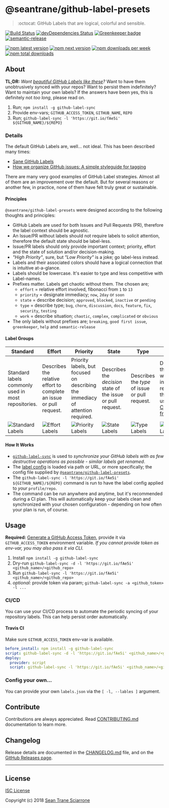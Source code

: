 # @seantrane/github-label-presets

> :octocat: GitHub Labels that are logical, colorful and sensible.

[![Build Status](https://travis-ci.com/seantrane/github-label-presets.svg?branch=master)](https://travis-ci.com/seantrane/github-label-presets) [![devDependencies Status](https://david-dm.org/seantrane/github-label-presets/dev-status.svg)](https://david-dm.org/seantrane/github-label-presets?type=dev) [![Greenkeeper badge](https://badges.greenkeeper.io/seantrane/github-label-presets.svg)](https://greenkeeper.io/) [![semantic-release](https://img.shields.io/badge/%20%20%F0%9F%93%A6%F0%9F%9A%80-semantic--release-e10079.svg)](https://github.com/semantic-release/semantic-release)

[![npm latest version](https://img.shields.io/npm/v/@seantrane/github-label-presets/latest.svg)](https://www.npmjs.com/package/@seantrane/github-label-presets) [![npm next version](https://img.shields.io/npm/v/@seantrane/github-label-presets/next.svg)](https://www.npmjs.com/package/@seantrane/github-label-presets) [![npm downloads per week](https://img.shields.io/npm/dw/@seantrane/github-label-presets.svg)](https://www.npmjs.com/package/@seantrane/github-label-presets) [![npm total downloads](https://img.shields.io/npm/dt/@seantrane/github-label-presets.svg)](https://www.npmjs.com/package/@seantrane/github-label-presets)

## About <a id="about"></a>

**TL;DR:** _Want [beautiful GitHub Labels like these](https://github.com/seantrane/github-label-presets/labels)?_ Want to have them unobtrusively synced with your repos? Want to persist them indefinitely? Want to maintain your own labels? If the answers have been yes, this is definitely not _too long_, please read on.

1. Run; `npm install -g github-label-sync`
2. Provide env-vars; `GITHUB_ACCESS_TOKEN`, `GITHUB_NAME`, `REPO`
3. Run; `github-label-sync -l 'https://git.io/fAe5i' ${GITHUB_NAME}/${REPO}`

### Details

The default GitHub Labels are, well... not ideal. This has been described many times:

- [Sane GitHub Labels](https://medium.com/@dave_lunny/sane-github-labels-c5d2e6004b63)
- [How we organize GitHub issues: A simple styleguide for tagging](https://robinpowered.com/blog/best-practice-system-for-organizing-and-tagging-github-issues/)

There are many very good examples of GitHub Label strategies. Almost all of them are an improvement over the default. But for several reasons or another few, in practice, none of them have felt truly great or sustainable.

#### Principles

`@seantrane/github-label-presets` were designed according to the following thoughts and principles:

- GitHub Labels are used for both Issues and Pull Requests (PR), therefore the label context should be agnostic.
- An Issue/PR without labels should not require labels to solicit attention, therefore the default state should be label-less.
- Issue/PR labels should only provide important context; priority, effort and the state of solution and/or decision-making.
- _"High Priority"_, sure, but _"Low Priority"_ is a joke; go label-less instead.
- Labels and their associated colors should have a logical connection that is intuitive at-a-glance.
- Labels should be lowercase. It's easier to type and less competitive with Label-names.
- Prefixes matter. Labels get chaotic without them. The chosen are;
  - `effort` = relative effort involved, fibonacci from `1` to `13`
  - `priority` = designate immediacy; `now`, `2day` or `soon`
  - `state` = describe decision; `approved`, `blocked`, `inactive` or `pending`
  - `type` = describe type; `bug`, `chore`, `discussion`, `docs`, `feature`, `fix`, `security`, `testing`
  - `work` = describe situation; `chaotic`, `complex`, `complicated` or `obvious`
- The only labels without prefixes are; `breaking`, `good first issue`, `greenkeeper`, `help` and `semantic-release`

#### Label Groups

| Standard | Effort | Priority | State | Type | Work |
| -------- | ------ | -------- | ----- | ---- | ---- |
| Standard labels commonly used in most repositories. | Describes the relative effort to complete an issue or pull request. | Priority labels, but focused on describing the immediacy of attention required. | Describes the _decision_ state of the issue or pull request. | Describes the _type_ of issue or pull request. | Describes the kind of work involved in resolving the issue, using the [Cynefin framework](https://en.wikipedia.org/wiki/Cynefin_framework). |
| ![Standard Labels](https://github.com/seantrane/github-label-presets/raw/master/docs/images/github-labels-standard.png) | ![Effort Labels](https://github.com/seantrane/github-label-presets/raw/master/docs/images/github-labels-effort.png) | ![Priority Labels](https://github.com/seantrane/github-label-presets/raw/master/docs/images/github-labels-priority.png) | ![State Labels](https://github.com/seantrane/github-label-presets/raw/master/docs/images/github-labels-state.png) | ![Type Labels](https://github.com/seantrane/github-label-presets/raw/master/docs/images/github-labels-type.png) | ![Work Labels](https://github.com/seantrane/github-label-presets/raw/master/docs/images/github-labels-work.png) |

#### How It Works

- [`github-label-sync`](https://github.com/Financial-Times/github-label-sync) is used to _synchronize your GitHub labels with as few destructive operations as possible - similar labels get renamed_.
- The [label config](https://github.com/Financial-Times/github-label-sync#label-json) is loaded via path or URL, or more specifically; the config file supplied by [`@seantrane/github-label-presets`](https://github.com/seantrane/github-label-presets).
- The `github-label-sync -l 'https://git.io/fAe5i' ${GITHUB_NAME}/${REPO}` command is run to have the label config applied to _your_ `profile/repo`.
- The command can be run anywhere and anytime, but it's recommended during a CI plan. This will automatically keep your labels clean and synchronized with your chosen configuration - depending on how often your plan is run, of course.

## Usage <a id="usage"></a>

**Required:** [Generate a GitHub Access Token](https://github.com/settings/tokens), provide it via `GITHUB_ACCESS_TOKEN` environment variable. _If you cannot provide token as env-var, you may also pass it via CLI._

1. Install `npm install -g github-label-sync`
2. Dry-run `github-label-sync -d -l 'https://git.io/fAe5i' <github_name>/<github_repo>`
3. Run `github-label-sync -l 'https://git.io/fAe5i' <github_name>/<github_repo>`
4. _optional:_ provide token via param; `github-label-sync -a <github_token> -l ...`

### CI/CD

You can use your CI/CD process to automate the periodic syncing of your repository labels. This can help persist order automatically.

#### Travis CI

Make sure `GITHUB_ACCESS_TOKEN` env-var is available.

```yaml
before_install: npm install -g github-label-sync
script: github-label-sync -d -l 'https://git.io/fAe5i' <github_name>/<github_repo>
deploy:
  provider: script
  script: github-label-sync -l 'https://git.io/fAe5i' <github_name>/<github_repo>
```

### Config your own...

You can provide your own `labels.json` via the `[ -l, --lables ]` argument.

## Contribute <a id="contribute"></a>

Contributions are always appreciated. Read [CONTRIBUTING.md](https://github.com/seantrane/github-label-presets/blob/master/CONTRIBUTING.md) documentation to learn more.

## Changelog <a id="changelog"></a>

Release details are documented in the [CHANGELOG.md](https://github.com/seantrane/github-label-presets/blob/master/CHANGELOG.md) file, and on the [GitHub Releases page](https://github.com/seantrane/github-label-presets/releases).

---

## License <a id="license"></a>

[ISC License](https://github.com/seantrane/github-label-presets/blob/master/LICENSE)

Copyright (c) 2018 [Sean Trane Sciarrone](https://github.com/seantrane)

